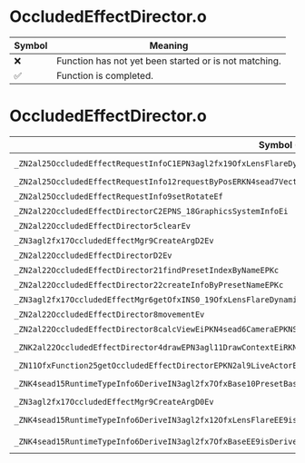 # OccludedEffectDirector.o
| Symbol | Meaning 
| ------------- | ------------- 
| :x: | Function has not yet been started or is not matching. 
| :white_check_mark: | Function is completed. 


# OccludedEffectDirector.o
| Symbol (Mangled) | Symbol (Demangled) | Decompiled? |
| ------------- |  ------------- | ------------- |
| `_ZN2al25OccludedEffectRequestInfoC1EPN3agl2fx19OfxLensFlareDynamicEPNS2_17OccludedEffectMgrEi` | `al::OccludedEffectRequestInfo::OccludedEffectRequestInfo(agl::fx::OfxLensFlareDynamic *,agl::fx::OccludedEffectMgr *,int)` | :x: |
| `_ZN2al25OccludedEffectRequestInfo12requestByPosERKN4sead7Vector3IfEE` | `al::OccludedEffectRequestInfo::requestByPos(sead::Vector3<float> const&)` | :x: |
| `_ZN2al25OccludedEffectRequestInfo9setRotateEf` | `al::OccludedEffectRequestInfo::setRotate(float)` | :x: |
| `_ZN2al22OccludedEffectDirectorC2EPNS_18GraphicsSystemInfoEi` | `al::OccludedEffectDirector::OccludedEffectDirector(al::GraphicsSystemInfo *,int)` | :x: |
| `_ZN2al22OccludedEffectDirector5clearEv` | `al::OccludedEffectDirector::clear(void)` | :x: |
| `_ZN3agl2fx17OccludedEffectMgr9CreateArgD2Ev` | `agl::fx::OccludedEffectMgr::CreateArg::~CreateArg()` | :x: |
| `_ZN2al22OccludedEffectDirectorD2Ev` | `al::OccludedEffectDirector::~OccludedEffectDirector()` | :x: |
| `_ZN2al22OccludedEffectDirector21findPresetIndexByNameEPKc` | `al::OccludedEffectDirector::findPresetIndexByName(char const*)` | :x: |
| `_ZN2al22OccludedEffectDirector22createInfoByPresetNameEPKc` | `al::OccludedEffectDirector::createInfoByPresetName(char const*)` | :x: |
| `_ZN3agl2fx17OccludedEffectMgr6getOfxINS0_19OfxLensFlareDynamicEEEPT_i` | `agl::fx::OfxLensFlareDynamic * agl::fx::OccludedEffectMgr::getOfx<agl::fx::OfxLensFlareDynamic>(int)` | :x: |
| `_ZN2al22OccludedEffectDirector8movementEv` | `al::OccludedEffectDirector::movement(void)` | :x: |
| `_ZN2al22OccludedEffectDirector8calcViewEiPKN4sead6CameraEPKNS_10ProjectionE` | `al::OccludedEffectDirector::calcView(int,sead::Camera const*,al::Projection const*)` | :x: |
| `_ZNK2al22OccludedEffectDirector4drawEPN3agl11DrawContextEiRKNS1_12RenderBufferERKN4sead8ViewportERKNS1_17RenderTargetDepthE` | `al::OccludedEffectDirector::draw(agl::DrawContext *,int,agl::RenderBuffer const&,sead::Viewport const&,agl::RenderTargetDepth const&)const` | :x: |
| `_ZN11OfxFunction25getOccludedEffectDirectorEPKN2al9LiveActorE` | `OfxFunction::getOccludedEffectDirector(al::LiveActor const*)` | :x: |
| `_ZNK4sead15RuntimeTypeInfo6DeriveIN3agl2fx7OfxBase10PresetBaseEE9isDerivedEPKNS0_9InterfaceE` | `sead::RuntimeTypeInfo::Derive<agl::fx::OfxBase::PresetBase>::isDerived(sead::RuntimeTypeInfo::Interface const*)const` | :x: |
| `_ZN3agl2fx17OccludedEffectMgr9CreateArgD0Ev` | `agl::fx::OccludedEffectMgr::CreateArg::~CreateArg()` | :x: |
| `_ZNK4sead15RuntimeTypeInfo6DeriveIN3agl2fx12OfxLensFlareEE9isDerivedEPKNS0_9InterfaceE` | `sead::RuntimeTypeInfo::Derive<agl::fx::OfxLensFlare>::isDerived(sead::RuntimeTypeInfo::Interface const*)const` | :x: |
| `_ZNK4sead15RuntimeTypeInfo6DeriveIN3agl2fx7OfxBaseEE9isDerivedEPKNS0_9InterfaceE` | `sead::RuntimeTypeInfo::Derive<agl::fx::OfxBase>::isDerived(sead::RuntimeTypeInfo::Interface const*)const` | :x: |

